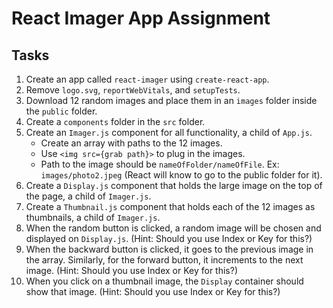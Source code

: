 # React Imager App Assignment

## Tasks

1. Create an app called `react-imager` using `create-react-app`.
2. Remove `logo.svg`, `reportWebVitals`, and `setupTests`.
3. Download 12 random images and place them in an `images` folder inside the `public` folder.
4. Create a `components` folder in the `src` folder.
5. Create an `Imager.js` component for all functionality, a child of `App.js`.
   - Create an array with paths to the 12 images.
   - Use `<img src={grab path}>` to plug in the images.
   - Path to the image should be `nameOfFolder/nameOfFile`. Ex: `images/photo2.jpeg` (React will know to go to the public folder for it).
6. Create a `Display.js` component that holds the large image on the top of the page, a child of `Imager.js`.
7. Create a `Thumbnail.js` component that holds each of the 12 images as thumbnails, a child of `Imager.js`.
8. When the random button is clicked, a random image will be chosen and displayed on `Display.js`. (Hint: Should you use Index or Key for this?)
9. When the backward button is clicked, it goes to the previous image in the array. Similarly, for the forward button, it increments to the next image. (Hint: Should you use Index or Key for this?)
10. When you click on a thumbnail image, the `Display` container should show that image. (Hint: Should you use Index or Key for this?)


